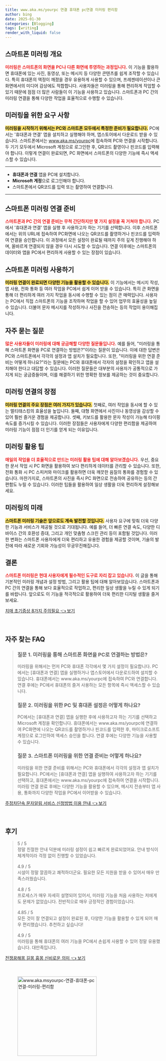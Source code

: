 ```yaml
---
title: www.aka.ms/yourpc 연결 휴대폰 pc연결 미러링 편리함
author: bing
date: 2025-01-30
categories: [Blogging]
tags: [writing]
render_with_liquid: false
---
```



<h2 id='스마트폰 미러링 개요'>스마트폰 미러링 개요</h2>

<p><b><span style="color: #ee2323;">미러링은 스마트폰의 화면을 PC나 다른 화면에 투영하는 과정입니다.</span></b> 이 기능을 활용하면 휴대폰에 있는 사진, 동영상, 또는 메시지 등 다양한 콘텐츠를 쉽게 조작할 수 있습니다. 특히 휴대폰의 액정이 깨졌을 경우 유용하게 사용할 수 있으며, 프레젠테이션이나 큰 화면에서의 미디어 감상에도 적합합니다. 사용자들은 미러링을 통해 편리하게 작업할 수 있기 때문에 점점 더 많은 사람들이 이 기능을 사용하고 있습니다. 스마트폰과 PC 간의 미러링 연결을 통해 다양한 작업을 효율적으로 수행할 수 있습니다.</p>

<h2 id='미러링을 위한 요구 사항'>미러링을 위한 요구 사항</h2>

<p><b><span style="background-color: #ffe066;">미러링을 시작하기 위해서는 PC와 스마트폰 모두에서 특정한 준비가 필요합니다.</span></b> PC에서는 '휴대폰과 연결' 앱을 설치하고 실행해야 하며, 앱스토어에서 다운로드 받을 수 있습니다. 스마트폰에서는 <a href="https://www.aka.ms/yourpc">www.aka.ms/yourpc</a>에 접속하여 PC와 연결을 시작합니다. 두 기기 모두에서 Microsoft 계정으로 로그인한 후, QR코드 촬영이나 핀코드를 입력해야 합니다. 이렇게 연결이 완료되면, PC 화면에서 스마트폰의 다양한 기능에 즉시 액세스할 수 있습니다.</p>

<hr />

<ul>
    <li><b>휴대폰과 연결</b> 앱을 PC에 설치합니다.</li>
    <li><b>Microsoft 계정</b>으로 로그인해야 합니다.</li>
    <li>스마트폰에서 QR코드를 입력 또는 촬영하여 연결합니다.</li>
</ul>

<hr />

<h2 id='스마트폰 미러링 연결 준비'>스마트폰 미러링 연결 준비</h2>

<p><b><span style="color: #ee2323;">스마트폰과 PC 간의 연결 준비는 무척 간단하지만 몇 가지 설정을 꼭 거쳐야 합니다.</span></b> PC에서 '휴대폰과 연결' 앱을 실행 후 사용하고자 하는 기기를 선택합니다. 이후 스마트폰에서는 위의 URL에 접속하여 PC화면에 나오는 QR코드를 촬영하거나 핀코드를 입력하여 연결을 승인합니다. 이 과정에서 모든 설정이 완료될 때까지 주의 깊게 진행해야 하며, 올바르게 연결되지 않을 경우 다시 시도할 수 있습니다. 연결 이후에는 스마트폰의 데이터와 앱을 PC에서 편리하게 사용할 수 있는 장점이 있습니다.</p>

<h2 id='스마트폰 미러링 사용하기'>스마트폰 미러링 사용하기</h2>

<p><b><span style="background-color: #ffe066;">미러링 연결이 완료되면 다양한 기능을 활용할 수 있습니다.</span></b> 이 기능에서는 메시지 작성, 앱 사용, 전화 통화 등 여러 작업을 PC에서 쉽게 이어 받을 수 있습니다. 특히 큰 화면을 통해 더 편리하게 여러 가지 작업을 동시에 수행할 수 있는 점이 큰 매력입니다. 사용자는 PC에서 직접 스마트폰의 기능을 조작하며 작업을 할 수 있어 업무의 효율성을 높일 수 있습니다. 더불어 문자 메시지를 작성하거나 사진을 전송하는 등의 작업이 용이해집니다.</p>

<h2 id='자주 묻는 질문'>자주 묻는 질문</h2>

<p><b><span style="color: #ee2323;">많은 사용자들이 미러링에 대해 궁금해할 다양한 질문들입니다.</span></b> 예를 들어, "미러링을 통해 스마트폰 화면을 PC로 연결하는 방법은?"이라는 질문이 있습니다. 이에 대한 답변은 PC와 스마트폰에서 각각의 설정과 앱 설치가 필요합니다. 또한, "미러링을 위한 연결 준비는 어떻게 하나요?"라는 질문에는 PC와 휴대폰에서 각자의 설정을 확인하고 앱을 설치해야 한다고 대답할 수 있습니다. 이러한 질문들은 대부분의 사용자가 공통적으로 가지게 되는 궁금증들이며, 이를 해결하기 위한 명확한 정보를 제공하는 것이 중요합니다.</p>

<h2 id='미러링 연결의 장점'>미러링 연결의 장점</h2>

<p><b><span style="background-color: #ffe066;">미러링 연결의 주요 장점은 여러 가지가 있습니다.</span></b> 첫째로, 여러 작업을 동시에 할 수 있는 멀티태스킹의 효율성을 높입니다. 둘째, 대형 화면에서 사진이나 동영상을 감상할 수 있어 훨씬 즐거운 경험을 제공합니다. 셋째, 키보드를 활용한 문자 작성이 가능해 타이핑 속도를 증가시킬 수 있습니다. 이러한 장점들은 사용자에게 다양한 편리함을 제공하여 미러링 기능이 점점 더 인기를 얻게 되는 이유입니다.</p>

<h2 id='미러링 활용 팁'>미러링 활용 팁</h2>

<p><b><span style="color: #ee2323;">매일의 작업을 더 효율적으로 만드는 미러링 활용 팁에 대해 알아보겠습니다.</span></b> 우선, 중요한 문서 작업 시 PC 화면을 활용하여 보다 편리하게 데이터를 관리할 수 있습니다. 또한, 전화 통화 시 PC 스피커와 마이크를 활용하면 더욱 깨끗한 음질의 통화를 경험할 수 있습니다. 마찬가지로, 스마트폰의 사진을 즉시 PC 화면으로 전송하여 공유하는 등의 간편함도 누릴 수 있습니다. 이러한 팁들을 활용하여 일상 생활을 더욱 편리하게 설정해보세요.</p>

<h2 id='미러링의 미래'>미러링의 미래</h2>

<p><b><span style="background-color: #ffe066;">스마트폰 미러링 기술은 앞으로도 계속 발전할 것입니다.</span></b> 사용자 요구에 맞춰 더욱 다양한 기능과 서비스가 제공될 것으로 기대됩니다. 예를 들어, 더 빠른 연결 속도, 다양한 디바이스 간의 호환성 증대, 그리고 개인 맞춤형 스크린 관리 등이 포함될 것입니다. 이러한 변화는 스마트폰 사용자에게 더욱 편리하고 유용한 경험을 제공할 것이며, 기술의 발전에 따라 새로운 기회와 가능성이 무궁무진해집니다.</p>

<h2 id='결론'>결론</h2>

<p><b><span style="color: #ee2323;">스마트폰 미러링은 현대 사용자에게 필수적인 도구로 자리 잡고 있습니다.</span></b> 이 글을 통해 기본적인 미러링 개념과 설정 방법, 그리고 활용 팁에 대해 알아보았습니다. 스마트폰과 PC 간의 연결을 통해 보다 효율적으로 작업하고, 편리한 일상 생활을 누릴 수 있게 되기를 바랍니다. 앞으로도 이 기능을 적극적으로 활용하여 더욱 편리한 디지털 생활을 즐겨보세요.</p>


<p><a class="click-button" title="치매 초기증상 8가지 주의필요" href="https://afficreate.github.io/posts/%EC%B9%98%EB%A7%A4-%EC%B4%88%EA%B8%B0%EC%A6%9D%EC%83%81-8%EA%B0%80%EC%A7%80-%EC%A3%BC%EC%9D%98%ED%95%84%EC%9A%94/" rel="dofollow">치매 초기증상 8가지 주의필요 👈 보기</a></p><br>
<h2 id='자주_찾는_FAQ'>자주 찾는 FAQ</h2>
<div itemscope="" itemtype="https://schema.org/FAQPage"> 
<blockquote> 
<div itemscope="" itemprop="mainEntity" itemtype="https://schema.org/Question"> 
<h3 itemprop="name">질문 1. 미러링을 통해 스마트폰 화면을 PC로 연결하는 방법은?</h3> 
<div itemscope="" itemprop="acceptedAnswer" itemtype="https://schema.org/Answer"> 
<span itemprop="text"> 
<p>미러링을 위해서는 먼저 PC와 휴대폰 각각에서 몇 가지 설정이 필요합니다. PC에서는 [휴대폰과 연결] 앱을 실행하거나 앱스토어에서 다운로드하여 설치할 수 있습니다. 휴대폰에서는 www.aka.ms/yourpc에 접속하여 PC와 연결합니다. 연결 후에는 PC에서 휴대폰의 즐겨 사용하는 모든 항목에 즉시 액세스할 수 있습니다.</p> 
</span> 
</div> 
</div> 

<div itemscope="" itemprop="mainEntity" itemtype="https://schema.org/Question"> 
<h3 itemprop="name">질문 2. 미러링을 위한 PC 및 휴대폰 설정은 어떻게 하나요?</h3> 
<div itemscope="" itemprop="acceptedAnswer" itemtype="https://schema.org/Answer"> 
<span itemprop="text"> 
<p>PC에서는 [휴대폰과 연결] 앱을 실행한 후에 사용하고자 하는 기기를 선택하고 Microsoft 계정을 확인합니다. 휴대폰에서는 www.aka.ms/yourpc에 연결하여 PC화면에 나오는 QR코드를 촬영하거나 핀코드를 입력한 후, 마이크로소프트 계정으로 로그인하여 액세스 승인을 합니다. 연결 후에는 다양한 기능을 사용할 수 있습니다.</p> 
</span> 
</div> 
</div> 

<div itemscope="" itemprop="mainEntity" itemtype="https://schema.org/Question"> 
<h3 itemprop="name">질문 3. 스마트폰 미러링을 위한 연결 준비는 어떻게 하나요?</h3> 
<div itemscope="" itemprop="acceptedAnswer" itemtype="https://schema.org/Answer"> 
<span itemprop="text"> 
<p>미러링을 위한 연결 준비를 위해서는 PC와 휴대폰에서 각각의 설정과 앱 설치가 필요합니다. PC에서는 [휴대폰과 연결] 앱을 실행하여 사용하고자 하는 기기를 선택하고, 휴대폰에서는 www.aka.ms/yourpc에 접속하여 연결을 시작합니다. 미러링 연결 완료 후에는 다양한 기능을 활용할 수 있으며, 메시지 전송부터 앱 사용, 통화까지 다양한 작업을 PC에서 이어받을 수 있습니다.</p> 
</span> 
</div> 
</div> 

</blockquote> 
</div>
<p><a class="click-button" title="주정차단속 문자알림 서비스 신청방법 이용 안내" href="https://afficreate.github.io/posts/%EC%A3%BC%EC%A0%95%EC%B0%A8%EB%8B%A8%EC%86%8D-%EB%AC%B8%EC%9E%90%EC%95%8C%EB%A6%BC-%EC%84%9C%EB%B9%84%EC%8A%A4-%EC%8B%A0%EC%B2%AD%EB%B0%A9%EB%B2%95-%EC%9D%B4%EC%9A%A9-%EC%95%88%EB%82%B4/" rel="dofollow">주정차단속 문자알림 서비스 신청방법 이용 안내 👈 보기</a></p><br>
<h2 id='후기'>후기</h2>
<div itemscope itemtype="https://schema.org/Product">
  <blockquote>
  <div itemprop="review" itemscope itemtype="https://schema.org/Review">
      <div itemprop="reviewRating" itemscope itemtype="https://schema.org/Rating"> <span itemprop="ratingValue">5</span> / <span itemprop="bestRating">5</span> </div>
      <span itemprop="reviewBody">정말 친절한 안내 덕분에 미러링 설정이 쉽고 빠르게 완료되었어요. 안내 방식이 체계적이라 걱정 없이 진행할 수 있었습니다.</span>
  </div>
  <br>
  <div itemprop="review" itemscope itemtype="https://schema.org/Review">
      <div itemprop="reviewRating" itemscope itemtype="https://schema.org/Rating"> <span itemprop="ratingValue">4.9</span> / <span itemprop="bestRating">5</span> </div>
      <span itemprop="reviewBody">시설이 정말 깔끔하고 쾌적하더군요. 필요한 모든 지원을 받을 수 있어서 매우 만족스러웠습니다.</span>
  </div>
  <br>
  <div itemprop="review" itemscope itemtype="https://schema.org/Review">
      <div itemprop="reviewRating" itemscope itemtype="https://schema.org/Rating"> <span itemprop="ratingValue">4.8</span> / <span itemprop="bestRating">5</span> </div>
      <span itemprop="reviewBody">프로세스가 매우 자세히 설명되어 있어서, 미러링 기능을 처음 사용하는 저에게도 문제가 없었습니다. 전반적으로 매우 긍정적인 경험이었습니다.</span>
  </div>
  <br>
  <div itemprop="review" itemscope itemtype="https://schema.org/Review">
      <div itemprop="reviewRating" itemscope itemtype="https://schema.org/Rating"> <span itemprop="ratingValue">4.85</span> / <span itemprop="bestRating">5</span> </div>
      <span itemprop="reviewBody">모든 것이 잘 연결되고 설정이 완료된 후, 다양한 기능을 활용할 수 있게 되어 매우 편리했습니다. 추천하고 싶습니다!</span>
  </div>
  <br>
  <div itemprop="review" itemscope itemtype="https://schema.org/Review">
      <div itemprop="reviewRating" itemscope itemtype="https://schema.org/Rating"> <span itemprop="ratingValue">4.9</span> / <span itemprop="bestRating">5</span> </div>
      <span itemprop="reviewBody">미러링을 통해 휴대폰의 여러 기능을 PC에서 손쉽게 사용할 수 있어 정말 유용했습니다. 대만족입니다.</span>
  </div>
  </blockquote>
</div>
<p><a class="click-button" title="전쟁꿈해몽 길몽 흉몽 신비로운 의미" href="https://afficreate.github.io/posts/%EC%A0%84%EC%9F%81%EA%BF%88%ED%95%B4%EB%AA%BD-%EA%B8%B8%EB%AA%BD-%ED%9D%89%EB%AA%BD-%EC%8B%A0%EB%B9%84%EB%A1%9C%EC%9A%B4-%EC%9D%98%EB%AF%B8/" rel="dofollow">전쟁꿈해몽 길몽 흉몽 신비로운 의미 👈 보기</a></p><br>
<figure class="image"><img src="https://afficreate.github.io/assets/img/thumbnail/www.aka.msyourpc-연결-휴대폰-pc연결-미러링-편리함.webp" alt="www.aka.msyourpc-연결-휴대폰-pc연결-미러링-편리함" width="256" height="256"></figure>